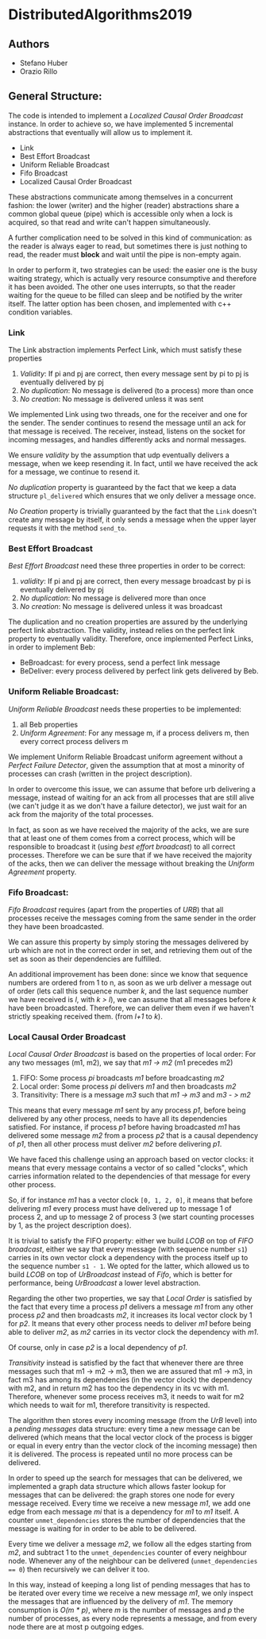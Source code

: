 # DistributedAlgorithms2019

## Authors
- Stefano Huber
- Orazio Rillo

## General Structure:
The code is intended to implement a *Localized Causal Order Broadcast* instance.
In order to achieve so, we have implemented 5 incremental abstractions
that eventually will allow us to implement it.

- Link
- Best Effort Broadcast
- Uniform Reliable Broadcast
- Fifo Broadcast
- Localized Causal Order Broadcast

These abstractions communicate among themselves in a concurrent
fashion: the lower (writer) and the higher (reader) abstractions share a 
common global queue (pipe) which is accessible only when a lock is
 acquired, so that read and write can't happen simultaneously. 

A further complication need to be solved in this kind of communication: 
as the reader is always eager to read, but sometimes there is just nothing
to read, the reader must **block** and wait until the pipe is non-empty again.

In order to perform it, two strategies can be used: the easier one is the 
busy waiting strategy, which is actually very resource consumptive and therefore 
it has been avoided. The other one uses interrupts, so that the reader
waiting for the queue to be filled can sleep and be notified by the 
writer itself. The latter option has been chosen, and implemented with 
c++ condition variables. 

### Link
The Link abstraction implements Perfect Link, 
which must satisfy these properties

1) *Validity*: If pi and pj are correct, then every message sent by pi to pj is
    eventually delivered by pj
2) *No duplication*: No message is
   delivered (to a process) more than once
3) *No creation*: No message is
   delivered unless it was sent
   
We implemented Link using two threads, one for the receiver and
one for the sender. The sender continues to resend the message until 
an ack for that message is received. The receiver, instead,
listens on the socket for incoming messages, and handles 
differently acks and normal messages.

We ensure *validity* by the assumption that udp eventually 
delivers a message, when we keep resending it. In fact, until 
we have received the ack for a message, we continue to resend it.

*No duplication* property is guaranteed by the fact that we keep
a data structure `pl_delivered` which ensures that we only deliver
a message once.

*No Creation* property is trivially guaranteed by the fact that 
the `Link` doesn't create any message by itself, it only sends a
 message when the upper layer requests it with the method `send_to`.



### Best Effort Broadcast
*Best Effort Broadcast* need these three properties in order to be correct:
1) *validity*: If pi and pj are correct, then every message broadcast by pi is
             eventually delivered by pj
2) *No duplication*: No message is delivered more than once
3) *No creation*: No message is delivered unless it was broadcast

The duplication and no creation properties are assured by the underlying
perfect link abstraction. The validity, instead relies on the perfect link
property to eventually validity. Therefore, once implemented Perfect Links,
in order to implement Beb:

- BeBroadcast: for every process, send a perfect link message
- BeDeliver: every process delivered by perfect link gets delivered by Beb.

### Uniform Reliable Broadcast:
*Uniform Reliable Broadcast* needs these properties to be implemented:
1) all Beb properties
2) *Uniform Agreement*: For any
   message m, if a process delivers m, then
   every correct process delivers m   
   
We implement Uniform Reliable Broadcast uniform agreement without a 
*Perfect Failure Detector*, given the assumption that at most a minority
of processes can crash (written in the project description).

In order to overcome this issue, we can assume that before 
urb delivering a message, instead of waiting for an ack from all processes 
that are still alive (we can't judge it as we don't have a failure detector), 
 we just wait for an ack from the majority of the total processes.
 
In fact, as soon as we have received the majority of the acks, we are 
sure that at least one of them comes from a correct process, which will be 
responsible to broadcast it (using *best effort broadcast*) to all correct 
processes. Therefore we can be sure that if we have received the majority 
of the acks, then we can deliver the message without breaking the *Uniform 
Agreement* property.

### Fifo Broadcast:
*Fifo Broadcast* requires (apart from the properties of *URB*) that all
 processes receive the messages coming 
from the same sender in the order they have been broadcasted.

We can assure this property by simply storing the messages delivered by urb
 which are not in the correct order in set, and retrieving them out of 
 the set as soon as their dependencies are fulfilled.
 
An additional improvement has been done: since we know that sequence 
numbers are ordered from 1 to n, as soon as we urb deliver a message 
out of order (lets call this sequence number *k*, and the last sequence
number we have received is *l*, with *k > l*),
we can assume that all messages before *k* have been broadcasted.
Therefore, we can deliver them even if we haven't strictly speaking 
received them. (from *l+1* to *k*).

### Local Causal Order Broadcast
*Local Causal Order Broadcast* is based on the properties of local order:
For any two messages (m1, m2), we say that *m1 -> m2* (m1 precedes m2) 
1) FIFO: Some process *pi*
         broadcasts *m1* before broadcasting *m2*
2) Local order: Some process *pi* delivers *m1* and then broadcasts *m2*
3) Transitivity: There is a message *m3* such that *m1 -> m3* and *m3 - > m2*

This means that every message *m1* sent by any process *p1*, before being
delivered by any other process, needs to have all its dependencies satisfied.
For instance, if process *p1* before having broadcasted *m1* has delivered 
some message *m2* from a process *p2* that is a causal dependency of *p1*,
then all other process must deliver *m2* before delivering *p1*.

We have faced this challenge using an approach based on vector clocks:
it means that every message contains a vector of so called "clocks", which 
carries information related to the dependencies of that message for every other process.

So, if for instance *m1* has a vector clock `[0, 1, 2, 0]`, it means that
before delivering *m1* every process must have delivered up to message 1 
of process 2, and up to message 2 of process 3 (we start counting processes 
by 1, as the project description does).

It is trivial to satisfy the FIFO property: either we build *LCOB* on top of
*FIFO broadcast*, either we say that every message (with sequence number `s1`) 
carries in its own vector clock a dependency with the process itself up to the
sequence number `s1 - 1`. We opted for the latter, which allowed us
to build *LCOB* on top of *UrBroadcast* instead of *Fifo*, which is 
better for performance, being *UrBroadcast* a lower level abstraction.

Regarding the other two properties, we say that *Local Order* is satisfied
 by the fact that every time a process *p1* delivers a message *m1* from any 
 other process *p2* and then broadcasts *m2*, it increases
 its local vector clock by 1 for *p2*. It means that every other 
 process needs to deliver *m1* before being able to deliver *m2*, as *m2*
 carries in its vector clock the dependency with *m1*.
 
Of course, only in case *p2* is a local dependency of *p1*.

*Transitivity* instead is satisfied by the fact that whenever there 
are three messages such that m1 -> m2 -> m3, then we are assured that 
m1 -> m3, in fact m3 has among its dependencies (in the vector clock) the
dependency with m2, and in return m2 has too the dependency in its vc with
m1. Therefore, whenever some process receives m3, it needs to wait for m2
which needs to wait for m1, therefore transitivity is respected.

The algorithm then stores every incoming message (from the *UrB* level)
into a *pending messages* data structure: every time a new message can be 
delivered (which means that the local vector clock of the process is 
bigger or equal in every entry than the vector clock of the incoming message) 
then it is delivered. The process is repeated until no more process can be 
delivered.

In order to speed up the search for messages that can be delivered, we 
implemented a graph data structure which allows faster lookup for messages
that can be delivered: the graph stores one node for every message received.
Every time we receive a new message *m1*, we add one edge from each message 
*mi* that is a dependency for *m1* to *m1* itself. A counter `unmet_dependencies`
stores the number of dependencies that the message is waiting for in order
to be able to be delivered. 

Every time we deliver a message *m2*, we follow all the edges starting from
*m2*, and subtract 1 to the `unmet_dependencies` counter of every neighbour node.
Whenever any of the neighbour can be delivered (`unmet_dependencies == 0`) then
recursively we can deliver it too.

In this way, instead of keeping a long list of pending messages that has to be iterated
over every time we receive a new message *m1*, we only inspect the messages that are 
influenced by the delivery of *m1*. The memory consumption is *O(m * p)*, where *m*
 is the number of messages and *p* the number of processes, as every node represents 
 a message, and from every node there are at most p outgoing edges.

  

 


 





